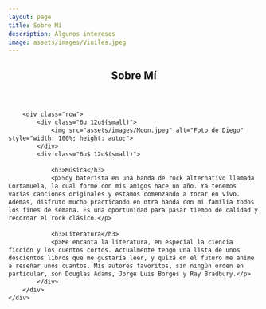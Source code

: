```yaml
---
layout: page
title: Sobre Mí
description: Algunos intereses
image: assets/images/Viniles.jpeg
---
```


<!-- Main -->
<div id="main" class="alt">

<!-- One -->
<section id="one">
	<div class="inner">
		<header class="major">
			<h1>Sobre Mí</h1>
		</header>

		<div class="row">
			<div class="6u 12u$(small)">
				<img src="assets/images/Moon.jpeg" alt="Foto de Diego" style="width: 100%; height: auto;">
			</div>
			<div class="6u$ 12u$(small)">
				
				<h3>Música</h3>
				<p>Soy baterista en una banda de rock alternativo llamada Cortamuela, la cual formé con mis amigos hace un año. Ya tenemos varias canciones originales y estamos comenzando a tocar en vivo. Además, disfruto mucho practicando en otra banda con mi familia todos los fines de semana. Es una oportunidad para pasar tiempo de calidad y recordar el rock clásico.</p>
				
				<h3>Literatura</h3>
				<p>Me encanta la literatura, en especial la ciencia ficción y los cuentos cortos. Actualmente tengo una lista de unos doscientos libros que me gustaría leer, y quizá en el futuro me anime a reseñar unos cuantos. Mis autores favoritos, sin ningún orden en particular, son Douglas Adams, Jorge Luis Borges y Ray Bradbury.</p>
			</div>
		</div>
	</div>
</section>

</div>

